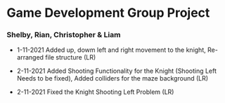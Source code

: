 # Game Development Group Project

###  Shelby, Rian, Christopher & Liam

- 1-11-2021 Added up, dowm left and right movement to the knight, Re-arranged file structure (LR)

- 2-11-2021 Added Shooting Functionality for the Knight (Shooting Left Needs to be fixed), Added colliders for the maze background (LR)

- 2-11-2021 Fixed the Knight Shooting Left Problem (LR)
